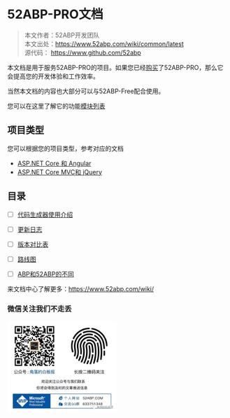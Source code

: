 # 52ABP-PRO文档

> 本文作者：52ABP开发团队 </br>
> 本文出处：https://www.52abp.com/wiki/common/latest </br>
> 源代码： https://www.github.com/52abp </br>

本文档是用于服务52ABP-PRO的项目。如果您已经[购买](https://www.52abp.com/Purchase)了52ABP-PRO，那么它会提高您的开发体验和工作效率。

当然本文档的内容也大部分可以与52ABP-Free配合使用。

您可以在这里了解它的功能[模块列表](https://www.52abp.com/Home/Feature)


 
## 项目类型

您可以根据您的项目类型，参考对应的文档

- [ASP.NET Core 和 Angular](Getting-Started-Angular.md)
- [ASP.NET Core MVC和 jQuery](Getting-Started-Core.md) 

## 目录


- [ ] [代码生成器使用介绍](52ABP-Power-Tools-Intro.md)
- [ ] [更新日志](Change-Logs.md)
- [ ] [版本对比表](Version-Differences.md)
- [ ] [路线图](Road-Map.md)
- [ ] [ABP和52ABP的不同](Abp-Template-vs-52ABP-Pro.md)




来文档中心了解更多：https://www.52abp.com/wiki/ 

### 微信关注我们不走丢

<img src="https://raw.githubusercontent.com/52ABP/Documents/V0.16/src/mvc/images/jiaoluowechat.png" class="img-fluid text-center " alt="公众号：角落的白板报" style="
    height: 80;
    width: 250px;
">
